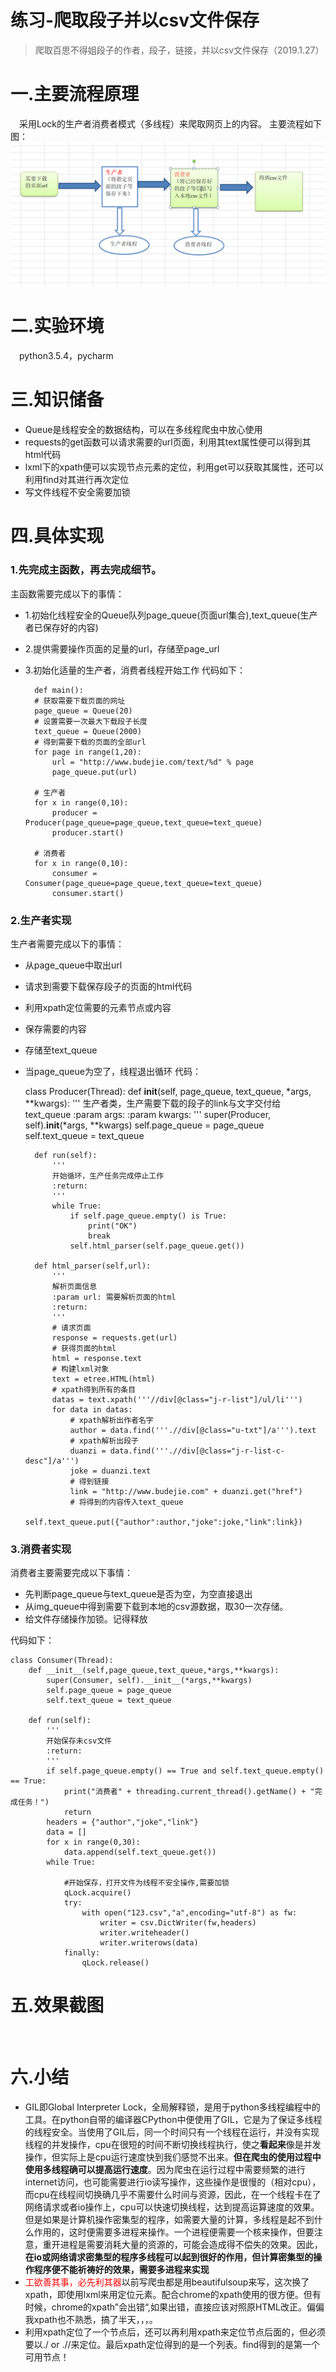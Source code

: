 练习-爬取段子并以csv文件保存
===
> 爬取百思不得姐段子的作者，段子，链接，并以csv文件保存（2019.1.27）

# 一.主要流程原理
&#8195;采用Lock的生产者消费者模式（多线程）来爬取网页上的内容。
主要流程如下图：
<img src="https://github.com/FindADog/Python/blob/master/gtihub%E5%9B%BE%E7%89%87/%E6%B5%81%E7%A8%8B%E5%9B%BE.PNG"></img>

# 二.实验环境
&#8195;python3.5.4，pycharm

# 三.知识储备
+ Queue是线程安全的数据结构，可以在多线程爬虫中放心使用
+ requests的get函数可以请求需要的url页面，利用其text属性便可以得到其html代码
+ lxml下的xpath便可以实现节点元素的定位，利用get可以获取其属性，还可以利用find对其进行再次定位
+ 写文件线程不安全需要加锁
# 四.具体实现
### 1.先完成主函数，再去完成细节。
主函数需要完成以下的事情：

+ 1.初始化线程安全的Queue队列page_queue(页面url集合),text_queue(生产者已保存好的内容)
+ 2.提供需要操作页面的足量的url，存储至page_url
+ 3.初始化适量的生产者，消费者线程开始工作
代码如下：

        def main():
        # 获取需要下载页面的网址
        page_queue = Queue(20)
        # 设置需要一次最大下载段子长度
        text_queue = Queue(2000)
        # 得到需要下载的页面的全部url
        for page in range(1,20):
            url = "http://www.budejie.com/text/%d" % page
            page_queue.put(url)
    
        # 生产者
        for x in range(0,10):
            producer = Producer(page_queue=page_queue,text_queue=text_queue)
            producer.start()
    
        # 消费者
        for x in range(0,10):
            consumer = Consumer(page_queue=page_queue,text_queue=text_queue)
            consumer.start()
### 2.生产者实现
生产者需要完成以下的事情：

+ 从page_queue中取出url
+ 请求到需要下载保存段子的页面的html代码
+ 利用xpath定位需要的元素节点或内容
+ 保存需要的内容
+ 存储至text_queue
+ 当page_queue为空了，线程退出循环
代码：

    class Producer(Thread):
        def __init__(self, page_queue, text_queue, *args, **kwargs):
            '''
            生产者类，生产需要下载的段子的link与文字交付给text_queue
            :param args:
            :param kwargs:
            '''
            super(Producer, self).__init__(*args, **kwargs)
            self.page_queue = page_queue
            self.text_queue = text_queue
    
        def run(self):
            '''
            开始循环，生产任务完成停止工作
            :return:
            '''
            while True:
                if self.page_queue.empty() is True:
                    print("OK")
                    break
                self.html_parser(self.page_queue.get())
    
        def html_parser(self,url):
            '''
            解析页面信息
            :param url: 需要解析页面的html
            :return:
            '''
            # 请求页面
            response = requests.get(url)
            # 获得页面的html
            html = response.text
            # 构建lxml对象
            text = etree.HTML(html)
            # xpath得到所有的条目
            datas = text.xpath('''//div[@class="j-r-list"]/ul/li''')
            for data in datas:
                # xpath解析出作者名字
                author = data.find('''.//div[@class="u-txt"]/a''').text
                # xpath解析出段子
                duanzi = data.find('''.//div[@class="j-r-list-c-desc"]/a''')
                joke = duanzi.text
                # 得到链接
                link = "http://www.budejie.com" + duanzi.get("href")
                # 将得到的内容传入text_queue
                self.text_queue.put({"author":author,"joke":joke,"link":link})

### 3.消费者实现
消费者主要需要完成以下事情：

+ 先判断page_queue与text_queue是否为空，为空直接退出
+ 从img_queue中得到需要下载到本地的csv源数据，取30一次存储。
+ 给文件存储操作加锁。记得释放

代码如下：

    class Consumer(Thread):
        def __init__(self,page_queue,text_queue,*args,**kwargs):
            super(Consumer, self).__init__(*args,**kwargs)
            self.page_queue = page_queue
            self.text_queue = text_queue
    
        def run(self):
            '''
            开始保存未csv文件
            :return:
            '''
            if self.page_queue.empty() == True and self.text_queue.empty() == True:
                print("消费者" + threading.current_thread().getName() + "完成任务！")
                return
            headers = {"author","joke","link"}
            data = []
            for x in range(0,30):
                data.append(self.text_queue.get())
            while True:
    
                #开始保存，打开文件为线程不安全操作,需要加锁
                qLock.acquire()
                try:
                    with open("123.csv","a",encoding="utf-8") as fw:
                        writer = csv.DictWriter(fw,headers)
                        writer.writeheader()
                        writer.writerows(data)
                finally:
                    qLock.release()
                    

# 五.效果截图
<img src=""></img>


# 六.小结
+ GIL即Global Interpreter Lock，全局解释锁，是用于python多线程编程中的工具。在python自带的编译器CPython中便使用了GIL，它是为了保证多线程的线程安全。当使用了GIL后，同一个时间只有一个线程在运行，并没有实现线程的并发操作，cpu在很短的时间不断切换线程执行，使之**看起来**像是并发操作，但实际上是cpu运行速度快到我们感觉不出来。**但在爬虫的使用过程中使用多线程确可以提高运行速度**。因为爬虫在运行过程中需要频繁的进行internet访问，也可能需要进行io读写操作，这些操作是很慢的（相对cpu），而cpu在线程间切换确几乎不需要什么时间与资源，因此，在一个线程卡在了网络请求或者io操作上，cpu可以快速切换线程，达到提高运算速度的效果。但是如果是计算机操作密集型的程序，如需要大量的计算，多线程是起不到什么作用的，这时便需要多进程来操作。一个进程便需要一个核来操作，但要注意，重开进程是需要消耗大量的资源的，可能会造成得不偿失的效果。因此，**在io或网络请求密集型的程序多线程可以起到很好的作用，但计算密集型的操作程序便不能祈祷好的效果，需要多进程来实现**
+ <font color=#FF0000>工欲善其事，必先利其器</font>以前写爬虫都是用beautifulsoup来写，这次换了xpath，即使用lxml来用定位元素。配合chrome的xpath使用的很方便。但有时候，chrome的xpath”会出错“,如果出错，直接应该对照原HTML改正。偏偏我xpath也不熟悉，搞了半天，，，。
+ 利用xpath定位了一个节点后，还可以再利用xpath来定位节点后面的，但必须要以./ or .//来定位。最后xpath定位得到的是一个列表。find得到的是第一个可用节点！
